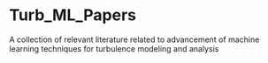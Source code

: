 # Turb_ML_Papers
A collection of relevant literature related to advancement of machine learning techniques for turbulence modeling and analysis
